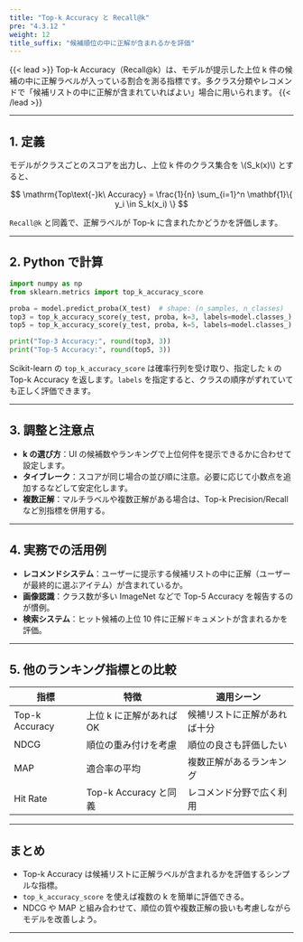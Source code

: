 ```yaml
---
title: "Top-k Accuracy と Recall@k"
pre: "4.3.12 "
weight: 12
title_suffix: "候補順位の中に正解が含まれるかを評価"
---
```


{{< lead >}}
Top-k Accuracy（Recall@k）は、モデルが提示した上位 k 件の候補の中に正解ラベルが入っている割合を測る指標です。多クラス分類やレコメンドで「候補リストの中に正解が含まれていればよい」場合に用いられます。
{{< /lead >}}

---

## 1. 定義

モデルがクラスごとのスコアを出力し、上位 k 件のクラス集合を \\(S_k(x)\\) とすると、

$$
\mathrm{Top\text{-}k\ Accuracy} = \frac{1}{n} \sum_{i=1}^n \mathbf{1}\{ y_i \in S_k(x_i) \}
$$

`Recall@k` と同義で、正解ラベルが Top-k に含まれたかどうかを評価します。

---

## 2. Python で計算

```python
import numpy as np
from sklearn.metrics import top_k_accuracy_score

proba = model.predict_proba(X_test)  # shape: (n_samples, n_classes)
top3 = top_k_accuracy_score(y_test, proba, k=3, labels=model.classes_)
top5 = top_k_accuracy_score(y_test, proba, k=5, labels=model.classes_)

print("Top-3 Accuracy:", round(top3, 3))
print("Top-5 Accuracy:", round(top5, 3))
```

Scikit-learn の `top_k_accuracy_score` は確率行列を受け取り、指定した `k` の Top-k Accuracy を返します。`labels` を指定すると、クラスの順序がずれていても正しく評価できます。

---

## 3. 調整と注意点

- **k の選び方**：UI の候補数やランキングで上位何件を提示できるかに合わせて設定します。
- **タイブレーク**：スコアが同じ場合の並び順に注意。必要に応じて小数点を追加するなどして安定化します。
- **複数正解**：マルチラベルや複数正解がある場合は、Top-k Precision/Recall など別指標を併用する。

---

## 4. 実務での活用例

- **レコメンドシステム**：ユーザーに提示する候補リストの中に正解（ユーザーが最終的に選ぶアイテム）が含まれているか。
- **画像認識**：クラス数が多い ImageNet などで Top-5 Accuracy を報告するのが慣例。
- **検索システム**：ヒット候補の上位 10 件に正解ドキュメントが含まれるかを評価。

---

## 5. 他のランキング指標との比較

| 指標 | 特徴 | 適用シーン |
| --- | --- | --- |
| Top-k Accuracy | 上位 k に正解があれば OK | 候補リストに正解があれば十分 |
| NDCG | 順位の重み付けを考慮 | 順位の良さも評価したい |
| MAP | 適合率の平均 | 複数正解があるランキング |
| Hit Rate | Top-k Accuracy と同義 | レコメンド分野で広く利用 |

---

## まとめ

- Top-k Accuracy は候補リストに正解ラベルが含まれるかを評価するシンプルな指標。
- `top_k_accuracy_score` を使えば複数の k を簡単に評価できる。
- NDCG や MAP と組み合わせて、順位の質や複数正解の扱いも考慮しながらモデルを改善しよう。

---
